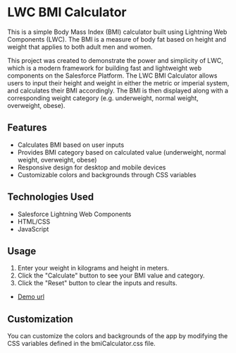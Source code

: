 # LWC BMI Calculator

This is a simple Body Mass Index (BMI) calculator built using Lightning Web Components (LWC). The BMI is a measure of body fat based on height and weight that applies to both adult men and women.

This project was created to demonstrate the power and simplicity of LWC, which is a modern framework for building fast and lightweight web components on the Salesforce Platform. The LWC BMI Calculator allows users to input their height and weight in either the metric or imperial system, and calculates their BMI accordingly. The BMI is then displayed along with a corresponding weight category (e.g. underweight, normal weight, overweight, obese).

## Features

- Calculates BMI based on user inputs
- Provides BMI category based on calculated value (underweight, normal weight, overweight, obese)
- Responsive design for desktop and mobile devices
- Customizable colors and backgrounds through CSS variables

## Technologies Used
- Salesforce Lightning Web Components
- HTML/CSS
- JavaScript

## Usage
1. Enter your weight in kilograms and height in meters.
2. Click the "Calculate" button to see your BMI value and category.
3. Click the "Reset" button to clear the inputs and results.

- [Demo url](empathetic-goat-jgrtil-dev-ed.my.site.com/bmicalculator)

## Customization
You can customize the colors and backgrounds of the app by modifying the CSS variables defined in the bmiCalculator.css file.



